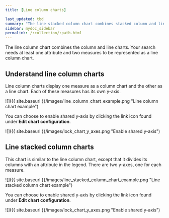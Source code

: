 ```yaml
---
title: [Line column charts]

last_updated: tbd
summary: "The line stacked column chart combines stacked column and line charts."
sidebar: mydoc_sidebar
permalink: /:collection/:path.html
---
```

The line column chart combines the column and line charts. Your search needs at least one attribute and two measures to be represented as a line column chart.


## Understand line column charts

Line column charts display one measure as a column chart and the other as a line chart. Each of these measures has its own y-axis.

 ![]({{ site.baseurl }}/images/line_column_chart_example.png "Line column chart example")

You can choose to enable shared y-axis by clicking the link icon found under **Edit chart configuration**.

 ![]({{ site.baseurl }}/images/lock_chart_y_axes.png "Enable shared y-axis")


## Line stacked column charts

This chart is similar to the line column chart, except that it divides its columns with an attribute in the legend. There are two y-axes, one for each measure.

 ![]({{ site.baseurl }}/images/line_stacked_column_chart_example.png "Line stacked column chart example")

You can choose to enable shared y-axis by clicking the link icon found under **Edit chart configuration**.

 ![]({{ site.baseurl }}/images/lock_chart_y_axes.png "Enable shared y-axis")
